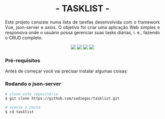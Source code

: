 <h1 align="center">- TASKLIST -</h1>
<p align="justify">Este projeto consiste numa lista de tarefas desenvolvida com o framework Vue, json-server e axios. O objetivo foi criar uma aplicação Web simples e responsiva onde o usuário possa gerenciar suas tasks diárias, i. e., fazendo o CRUD completo.</p>

<p align="center">
 <img src="https://img.shields.io/badge/Vue%20js-35495E?style=for-the-badge&logo=vuedotjs&logoColor=4FC08D"/>
 <img src="https://img.shields.io/badge/axios-671ddf?&style=for-the-badge&logo=axios&logoColor=white"/>
 <img src="https://img.shields.io/badge/json-5E5C5C?style=for-the-badge&logo=json&logoColor=white"/>
 <img src="https://img.shields.io/badge/License-MIT-green?style=for-the-badge"/>
</p>

### Pré-requisitos
<p align="justify">Antes de começar você vai precisar instalar algumas coisas:</p>

### Rodando o json-server
```bash
# clone este repositório
$ git clone https://github.com/sadiegoc/tasklist.git
```
```bash
# acesse a pasta
$ cd tasklist
```
